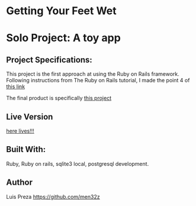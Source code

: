 # Getting Your Feet Wet
# Solo Project: A toy app
## Project Specifications:

This project is the first approach at using the Ruby on Rails framework. Following instructions from The Ruby on Rails tutorial, I made the point 4 of [this link](https://www.theodinproject.com/courses/ruby-on-rails/lessons/getting-your-feet-wet)

The final product is specifically [this project](https://www.learnenough.com/ruby-on-rails-4th-edition-tutorial/toy_app)

## Live Version
[here lives!!!](https://fathomless-stream-68585.herokuapp.com)

## Built With:

Ruby, Ruby on rails, sqlite3 local, postgresql development.

## Author
Luis Preza https://github.com/men32z
